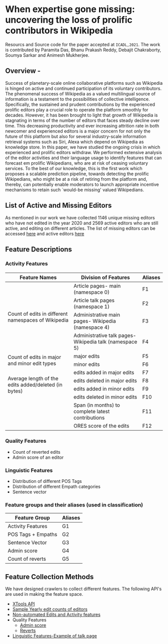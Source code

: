 # When expertise gone missing: uncovering the loss of prolific contributors in Wikipedia

Resourcs and Source code for the paper accepted at ```ICADL,2021```. The work is contributed by Paramita Das, Bhanu Prakash Reddy, Debajit Chakraborty, Soumya Sarkar and Animesh Mukherjee.

## Overview - 
Success of planetary-scale online collaborative platforms such as Wikipedia is hinged on active and continued participation of its voluntary contributors. The phenomenal success of Wikipedia as a valued multilingual source of information is a testament to the possibilities of collective intelligence.
Specifically, the sustained and prudent contributions by the experienced prolific editors play a crucial role to operate the platform smoothly for decades. However, it has been brought to light that growth of Wikipedia is stagnating in terms of the number of editors that faces steady decline over time. This decreasing productivity and ever increasing attrition rate in both newcomer and experienced editors is a major concern for not only the future of this platform but also for several industry-scale information retrieval systems such as Siri, Alexa which depend on Wikipedia as knowledge store. In this paper, we have studied the ongoing crisis in which experienced and prolific editors withdraw. We performed extensive analysis of the editor activities and their language usage to identify features that can forecast em prolific Wikipedians, who are at risk of ceasing voluntary services. To the best of our knowledge, this is the first work which proposes a scalable prediction pipeline, towards detecting the prolific Wikipedians, who might be at a risk of retiring from the platform and, thereby, can potentially enable moderators to launch appropriate incentive mechanisms to retain such `would-be missing' valued Wikipedians.

## List of Active and Missing Editors
As mentioned in our work we have collected 1146 unique missing editors who have not edited in the year 2020 and 2569 active editors who are still active, and editing on different articles. The list of missing editors can be accessed [here](https://github.com/debajit15kgp/Missing-Active-Wikipedians/blob/main/data/missing_editors.json) and active editors [here](https://github.com/debajit15kgp/Missing-Active-Wikipedians/blob/main/data/active_editors.json)

## Feature Descriptions
### Activity Features

<h4 align="center">

<table>
    <thead>
        <tr>
            <th>Feature Names</th>
            <th>Division of Features</th>
            <th>Aliases</th>
        </tr>
    </thead>
    <tbody>
        <tr>
            <td rowspan=4>Count of edits in different namespaces of Wikipedia</td>
            <td>Article pages- main (namespace 0)</td>
            <td>F1</td>
        </tr>
        <tr>
            <td>Article talk pages (namespace 1)</td>
            <td>F2</td>
        </tr>
        <tr>
            <td>Administrative main pages- Wikipedia (namespace 4)</td>
            <td>F3</td>
        </tr>
        <tr>
            <td>Administrative talk pages- Wikipedia talk (namespace 5)</td>
            <td>F4</td>
        </tr>
        <tr>
            <td rowspan=2>Count of edits in major and minor edit types</td>
            <td>major edits</td>
            <td>F5</td>
        </tr>
        <tr>
            <td>minor edits</td>
            <td>F6</td>
        </tr>
        <tr>
            <td rowspan=4>Average length of the edits added/deleted (in bytes)</td>
            <td>edits added in major edits</td>
            <td>F7</td>
        </tr>
        <tr>
            <td>edits deleted in major edits</td>
            <td>F8</td>
        </tr>
        <tr>
            <td>edits added in minor edits</td>
            <td>F9</td>
        </tr>
        <tr>
            <td>edits deleted in minor edits</td>
            <td>F10</td>
        </tr>
        <tr>
            <td rowspan=2></td>
            <td>Span (in months) to complete latest contributions</td>
            <td>F11</td>
        </tr>
        <tr>
            <td>ORES score of the edits</td>
            <td>F12</td>
        </tr>
    </tbody>
</table>

### Quality Features
- Count of reverted edits 				
- Admin score of an editor

### Linguistic Features
- Distribution of different POS Tags
- Distribution of different Empath categories
- Sentence vector

### Feature groups and their aliases (used in classification)
<table>
    <thead>
        <tr>
            <th>Feature Group</th>
            <th>Aliases</th>
        </tr>
    </thead>
    <tbody>
        <tr>
            <td>Activity Features</td>
            <td>G1</td>
        </tr>
        <tr>
            <td>POS Tags + Empaths</td>
            <td>G2</td>
        </tr>
        <tr>
            <td>Sentence Vector</td>
            <td>G3</td>
        </tr>
        <tr>
            <td>Admin score</td>
            <td>G4</td>
        </tr>
        <tr>
            <td>Count of reverts</td>
            <td>G5</td>
        </tr>
    </tbody>
</table>

## Feature Collection Methods
We have designed crawlers to collect different features. The following API's are used in making the feature space.
- [XTools API](https://www.mediawiki.org/wiki/XTools/API)
- [Sample Yearly edit counts of editors](https://xtools.wmflabs.org/api/user/month_counts/enwiki/Jimbo_Wales)
- [Non-automated Edits and Activity features](https://xtools.wmflabs.org/api/user/nonautomated_edits/en.wikipedia/Jimbo_Wales/all)
- Quality Features
    - [Admin score](https://xtools.readthedocs.io/en/3.1.6/tools/adminscore.html)
    - [Reverts](https://xtools.wmflabs.org/topedits/en.wikipedia.org/Majorly/0/Cheadle_Hulme)
- [Linguistic Features-Example of talk page](https://en.wikipedia.org/wiki/User:Majorly)


